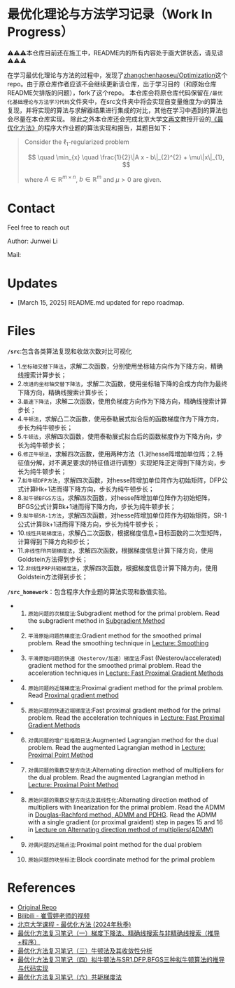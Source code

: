 # 最优化理论与方法学习记录（Work In Progress）
⚠️⚠️⚠️本仓库目前还在施工中，README内的所有内容处于画大饼状态，请见谅⚠️⚠️⚠️

在学习最优化理论与方法的过程中，发现了[zhangchenhaoseu/Optimization](https://github.com/zhangchenhaoseu/Optimization)这个repo。由于原仓库作者应该不会继续更新该仓库，出于学习目的（和原始仓库README欠排版的问题），fork了这个repo。
本仓库会将原仓库代码保留在`/最优化基础理论与方法学习代码`文件夹中，在src文件夹中将会实现自变量维度为`n`的算法复现，并将实现的算法与求解器结果进行集成的对比，其他在学习中遇到的算法也会尽量在本仓库实现。
除此之外本仓库还会完成北京大学[文再文](http://faculty.bicmr.pku.edu.cn/~wenzw/index.html)教授开设的[《最优化方法》](http://faculty.bicmr.pku.edu.cn/~wenzw/opt-2024-fall.html)的程序大作业题的算法实现和报告，其题目如下：

> Consider the $\ell_1$-regularized problem
>
> ```math
> 
>\quad \min_{x} \quad \frac{1}{2}\|A x - b\|_{2}^{2} + \mu\|x\|_{1},
> 
> ```
>
> where $A \in \mathbb{R}^{m \times n}$, $b \in \mathbb{R}^{m}$ and $\mu > 0$ are given.

# Contact
Feel free to reach out

Author: Junwei Li

Mail: [](mailto:junweilee@njust.edu.cn)

# Updates
- [March 15, 2025]  README.md updated for repo roadmap.

# Files
**`/src`**:包含各类算法复现和收敛次数对比可视化

- 1.`坐标轴交替下降法`，求解二次函数，分别使用坐标轴方向作为下降方向，精确线搜索计算步长；
- 2.`改进的坐标轴交替下降法`，求解二次函数，使用坐标轴下降的合成方向作为最终下降方向，精确线搜索计算步长；
- 3.`最速下降法`，求解二次函数，使用负梯度方向作为下降方向，精确线搜索计算步长；
- 4.`牛顿法`，求解凸二次函数，使用泰勒展式拟合后的函数梯度作为下降方向，步长为纯牛顿步长；
- 5.`牛顿法`，求解四次函数，使用泰勒展式拟合后的函数梯度作为下降方向，步长为纯牛顿步长；
- 6.`修正牛顿法`，求解四次函数，使用两种方法（1.对hesse阵增加单位阵；2.特征值分解，对不满足要求的特征值进行调整）实现矩阵正定得到下降方向，步长为纯牛顿步长；
- 7.`拟牛顿DFP方法`，求解四次函数，对hesse阵增加单位阵作为初始矩阵，DFP公式计算Hk+1进而得下降方向，步长为纯牛顿步长；
- 8.`拟牛顿BFGS方法`，求解四次函数，对hesse阵增加单位阵作为初始矩阵，BFGS公式计算Bk+1进而得下降方向，步长为纯牛顿步长；
- 9.`拟牛顿SR-1方法`，求解四次函数，对hesse阵增加单位阵作为初始矩阵，SR-1公式计算Bk+1进而得下降方向，步长为纯牛顿步长；
- 10.`线性共轭梯度法`，求解凸二次函数，根据梯度信息+目标函数的二次型矩阵，计算得到下降方向和步长；
- 11.`非线性FR共轭梯度法`，求解四次函数，根据梯度信息计算下降方向，使用Goldstein方法得到步长；
- 12.`非线性PRP共轭梯度法`，求解四次函数，根据梯度信息计算下降方向，使用Goldstein方法得到步长；

**`/src_homework`**：包含程序大作业题的算法实现和数值实验。

- 1. `原始问题的次梯度法`:Subgradient method for the primal problem.
 Read the subgradient method in
 [Subgradient Method](http://bicmr.pku.edu.cn/˜wenzw/opt2015/lect-sgm.pdf)
- 2. `平滑原始问题的梯度法`:Gradient method for the smoothed primal problem.
 Read the smoothing technique in
 [Lecture: Smoothing](http://bicmr.pku.edu.cn/˜wenzw/opt2015/Smoothing.pdf)
- 3. `平滑原始问题的快速（Nesterov/加速）梯度法`:Fast (Nesterov/accelerated) gradient method for the smoothed primal problem.
 Read the acceleration techniques in
 [Lecture: Fast Proximal Gradient Methods](http://bicmr.pku.edu.cn/˜wenzw/opt2015/slides-fgrad.pdf)
- 4. `原始问题的近端梯度法`:Proximal gradient method for the primal problem.
 Read [Proximal gradient method](http://bicmr.pku.edu.cn/˜wenzw/opt2015/lect-proxg.pdf)
- 5. `原始问题的快速近端梯度法`:Fast proximal gradient method for the primal problem.
 Read the acceleration techniques in
 [Lecture: Fast Proximal Gradient Methods](http://bicmr.pku.edu.cn/˜wenzw/opt2015/slides-fgrad.pdf)
- 6. `对偶问题的增广拉格朗日法`:Augmented Lagrangian method for the dual problem.
 Read the augmented Lagrangian method in
 [Lecture: Proximal Point Method](http://bicmr.pku.edu.cn/˜wenzw/opt2015/lect-prox-point.pdf)
- 7. `对偶问题的乘数交替方向法`:Alternating direction method of multipliers for the dual problem.
 Read the augmented Lagrangian method in
 [Lecture: Proximal Point Method](http://bicmr.pku.edu.cn/˜wenzw/opt2015/lect-prox-point.pdf)
- 8. `原始问题的乘数交替方向法及其线性化`:Alternating direction method of multipliers with linearization for the primal problem.
 Read the ADMM in [Douglas-Rachford method, ADMM and PDHG](http://bicmr.pku.edu.cn/˜wenzw/opt2015/lect-admm.pdf).
 Read the ADMM with a single gradient (or proximal graident) step in pages 15 and 16 in
 [Lecture on Alternating direction method of multipliers(ADMM)](http://bicmr.pku.edu.cn/˜wenzw/opt2015/lect-admm-part2.pdf)
- 9. `对偶问题的近端点法`:Proximal point method for the dual problem
- 10. `原始问题的块坐标法`:Block coordinate method for the primal problem
 
# References
- [Original Repo](https://github.com/zhangchenhaoseu/Optimization)
- [Bilibili - 崔雪婷老师的视频](https://space.bilibili.com/507629580/video.)
- [北京大学课程 - 最优化方法 (2024年秋季)](http://faculty.bicmr.pku.edu.cn/~wenzw/opt-2024-fall.html)
- [最优化方法复习笔记（一）梯度下降法、精确线搜索与非精确线搜索（推导+程序）](https://zhuanlan.zhihu.com/p/271088190)
- [最优化方法复习笔记（三）牛顿法及其收敛性分析](https://zhuanlan.zhihu.com/p/293951317)
- [最优化方法复习笔记（四）拟牛顿法与SR1,DFP,BFGS三种拟牛顿算法的推导与代码实现](https://zhuanlan.zhihu.com/p/306635632)
- [最优化方法复习笔记（六）共轭梯度法](https://zhuanlan.zhihu.com/p/338838078)
